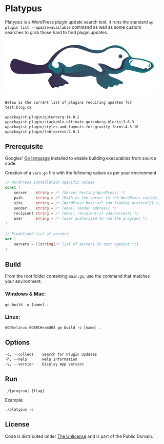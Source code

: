 # Platypus

Platypus is a WordPress plugin update search tool. It runs the standard `wp plugin list --update=available` command as well as some custom searches to grab those hard to find plugin updates.

![Platypus](platypus.webp)

``` console
Below is the current list of plugins requiring updates for test.blog.ca

wpackagist-plugin/gutenberg:14.8.2
wpackagist-plugin/stackable-ultimate-gutenberg-blocks:3.6.3
wpackagist-plugin/styles-and-layouts-for-gravity-forms:4.3.10
wpackagist-plugin/tablepress:2.0.1
```

## Prerequisite

Googles' [Go language](https://go.dev) installed to enable building executables from source code.

Creation of a `vars.go` file with the following values as per your environment:

``` go
// WordPress installation specific values 
const (
	server    string = /* [Server hosting WordPress] */
	path      string = /* [Path on the server to the WordPress install] */
	site      string = /* [WordPress base url (no leading protocol)] */
	sender    string = /* [email sender address] */
	recipient string = /* [email recipient(s) address(es)] */
	user      string = /* [user authorized to run the program] */
)

// Predefined list of servers
var (
	servers = []string{/* list of servers to test against */}
)
```

## Build

From the root folder containing `main.go`, use the command that matches your environment:

### Windows & Mac:

``` console
go build -o [name] .
```

### Linux:

``` console
GOOS=linux GOARCH=amd64 go build -o [name] .
```

## Options

``` console
-c, --collect    Search for Plugin Updates
-h, --help       Help Information
-v, --version    Display App Version
```

## Run

``` console
./[program] [flag]
```

Example:

``` console
./platypus -c
```

## License

Code is distributed under [The Unlicense](https://github.com/farghul/platypus/blob/main/LICENSE.md) and is part of the Public Domain.

